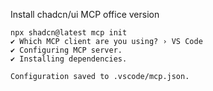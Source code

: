 Install chadcn/ui MCP office version

```
npx shadcn@latest mcp init
✔ Which MCP client are you using? › VS Code
✔ Configuring MCP server.
✔ Installing dependencies.

Configuration saved to .vscode/mcp.json.
```
